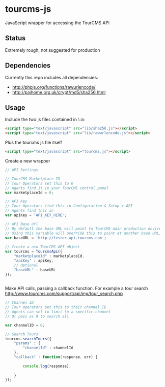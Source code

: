 # tourcms-js

JavaScript wrapper for accessing the TourCMS API

## Status

Extremely rough, not suggested for production

## Dependencies

Currently this repo includes all dependencies:

* http://phpjs.org/functions/rawurlencode/
* http://pajhome.org.uk/crypt/md5/sha256.html

## Usage

Include the two js files contained in `lib` 

```html
<script type="text/javascript" src="lib/sha256.js"></script>
<script type="text/javascript" src="lib/rawurlencode.js"></script>
```

Plus the tourcms js file itself

```html
<script type="text/javascript" src="tourcms.js"></script>
```

Create a new wrapper

```js
// API Settings

// TourCMS Marketplace ID
// Tour Operators set this to 0
// Agents find it in your TourCMS control panel
var marketplaceId = 0;

// API Key
// Tour Operators find this in Configuration & Setup > API
// Agents find this in  
var apiKey = 'API_KEY_HERE';

// API Base Url
// By default the base URL will point to TourCMS main production environment. 
// Using this variable will override this to point at another base URL, intended for testing purposes.
var baseURL = 'http://tester-api.tourcms.com';
 
// Create a new TourCMS API object
var tourcms = TourcmsApi({
	"marketplaceId" : marketplaceId, 
 	"apiKey" : apiKey,
	// Optional
	"baseURL" : baseURL
});
 
```

Make API calls, passing a callback function. For example a tour search
http://www.tourcms.com/support/api/mp/tour_search.php

```js
// Channel ID
// Tour Operators set this to their channel ID
// Agents can set to limit to a specific channel
// Or pass as 0 to search all

var channelID = 0;

// Search Tours
tourcms.searchTours({
	"params" : {
		"channelId" : channelId
	},
	"callback" : function(response, err) {
	
		console.log(response);		
		
	}
});
```